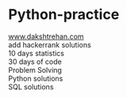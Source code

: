 # Python-practice
www.dakshtrehan.com
<br> add hackerrank solutions
<br> 10 days statistics
<br> 30 days of code
<br> Problem Solving
<br> Python solutions
<br> SQL solutions
